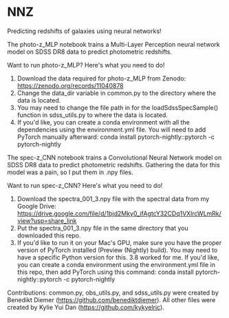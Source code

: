 # NNZ
Predicting redshifts of galaxies using neural networks! 

The photo-z_MLP notebook trains a Multi-Layer Perception neural network model on SDSS DR8 data to predict photometric redshifts. 

Want to run photo-z_MLP? Here's what you need to do!
1. Download the data required for photo-z_MLP from Zenodo: https://zenodo.org/records/11040878
2. Change the data_dir variable in common.py to the directory where the data is located.
3. You may need to change the file path in for the loadSdssSpecSample() function in sdss_utils.py to where the data is located.
4. If you'd like, you can create a conda environment with all the dependencies using the environment.yml file. You will need to add PyTorch manually afterward: conda install pytorch-nightly::pytorch -c pytorch-nightly 

The spec-z_CNN notebook trains a Convolutional Neural Network model on SDSS DR8 data to predict photometric redshifts. Gathering the data for this model was a pain, so I put them in .npy files. 

Want to run spec-z_CNN? Here's what you need to do!
1. Download the spectra_001_3.npy file with the spectral data from my Google Drive: https://drive.google.com/file/d/1bjd2Mky0_ifAgtcY32CDq1VXlrcWLmRk/view?usp=share_link
2. Put the spectra_001_3.npy file in the same directory that you downloaded this repo.
3. If you'd like to run it on your Mac's GPU, make sure you have the proper version of PyTorch installed (Preview (Nightly) build). You may need to have a specific Python version for this. 3.8 worked for me. If you'd like, you can create a conda environment using the environment.yml file in this repo, then add PyTorch using this command: conda install pytorch-nightly::pytorch -c pytorch-nightly 

Contributions:
common.py, obs_utils.py, and sdss_utils.py were created by Benedikt Diemer (https://github.com/benediktdiemer). 
All other files were created by Kylie Yui Dan (https://github.com/kykyelric). 

